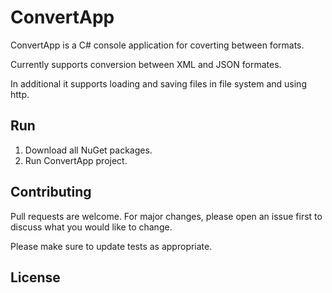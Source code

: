# ConvertApp
ConvertApp is a C# console application for coverting between formats.

Currently supports conversion between XML and JSON formates. 

In additional it supports loading and saving files in file system and using http.

## Run
1. Download all NuGet packages.
2. Run ConvertApp project.

## Contributing
Pull requests are welcome. For major changes, please open an issue first
to discuss what you would like to change.

Please make sure to update tests as appropriate.

## License